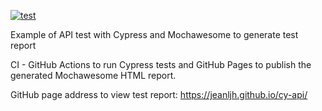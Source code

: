 [![test](https://github.com/jeanljh/cy-api/actions/workflows/test.yml/badge.svg)](https://github.com/jeanljh/cy-api/actions/workflows/test.yml)

Example of API test with Cypress and Mochawesome to generate test report

CI - GitHub Actions to run Cypress tests and GitHub Pages to publish the generated Mochawesome HTML report.

GitHub page address to view test report: https://jeanljh.github.io/cy-api/
